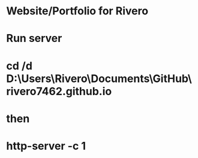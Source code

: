 # Website/Portfolio for Rivero

# Run server
# cd /d D:\Users\Rivero\Documents\GitHub\rivero7462.github.io
# then
# http-server -c 1
